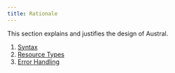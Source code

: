 ```yaml
---
title: Rationale
---
```


This section explains and justifies the design of Austral.

1. [Syntax](/spec/rationale-syntax)
2. [Resource Types](/spec/rationale-resource-types)
3. [Error Handling](/spec/rationale-error-handling)
